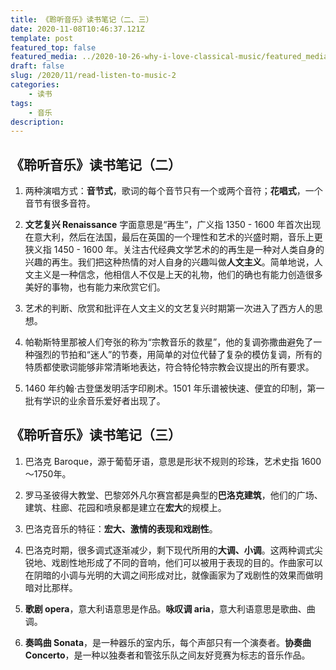 ```yaml
---
title: 《聆听音乐》读书笔记（二、三）
date: 2020-11-08T10:46:37.121Z
template: post
featured_top: false
featured_media: ../2020-10-26-why-i-love-classical-music/featured_media.jpg
draft: false
slug: /2020/11/read-listen-to-music-2
categories: 
    - 读书
tags:
    - 音乐
description: 
---
```


## 《聆听音乐》读书笔记（二）

1. 两种演唱方式：**音节式**，歌词的每个音节只有一个或两个音符；**花唱式**，一个音节有很多音符。

<!-- endExcerpt -->

2. **文艺复兴 Renaissance** 字面意思是“再生”，广义指 1350 - 1600 年首次出现在意大利，然后在法国，最后在英国的一个理性和艺术的兴盛时期，音乐上更狭义指 1450 - 1600 年。关注古代经典文学艺术的的再生是一种对人类自身的兴趣的再生。我们把这种热情的对人自身的兴趣叫做**人文主义**。简单地说，人文主义是一种信念，他相信人不仅是上天的礼物，他们的确也有能力创造很多美好的事物，也有能力来欣赏它们。

3. 艺术的判断、欣赏和批评在人文主义的文艺复兴时期第一次进入了西方人的思想。

4. 帕勒斯特里那被人们夸张的称为“宗教音乐的救星”，他的复调弥撒曲避免了一种强烈的节拍和“迷人”的节奏，用简单的对位代替了复杂的模仿复调，所有的特质都使歌词能够非常清晰地表达，符合特伦特宗教会议提出的所有要求。

5. 1460 年约翰·古登堡发明活字印刷术。1501 年乐谱被快速、便宜的印制，第一批有学识的业余音乐爱好者出现了。


## 《聆听音乐》读书笔记（三）

1. 巴洛克 Baroque，源于葡萄牙语，意思是形状不规则的珍珠，艺术史指 1600～1750年。

2. 罗马圣彼得大教堂、巴黎郊外凡尔赛宫都是典型的**巴洛克建筑**，他们的广场、建筑、柱廊、花园和喷泉都是建立在**宏大**的规模上。

3. 巴洛克音乐的特征：**宏大、激情的表现和戏剧性**。

4. 巴洛克时期，很多调式逐渐减少，剩下现代所用的**大调、小调**。这两种调式尖锐地、戏剧性地形成了不同的音响，他们可以被用于表现的目的。作曲家可以在阴暗的小调与光明的大调之间形成对比，就像画家为了戏剧性的效果而做明暗对比那样。

6. **歌剧 opera**，意大利语意思是作品。**咏叹调 aria**，意大利语意思是歌曲、曲调。

7. **奏鸣曲 Sonata**，是一种器乐的室内乐，每个声部只有一个演奏者。**协奏曲 Concerto**，是一种以独奏者和管弦乐队之间友好竞赛为标志的音乐作品。
